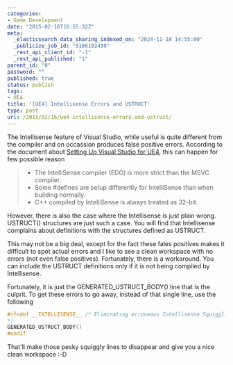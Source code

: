 ```yaml
---
categories:
- Game Development
date: "2015-02-16T16:55:32Z"
meta:
  _elasticsearch_data_sharing_indexed_on: "2024-11-18 14:55:00"
  _publicize_job_id: "5186102430"
  _rest_api_client_id: "-1"
  _rest_api_published: "1"
parent_id: "0"
password: ""
published: true
status: publish
tags:
- UE4
title: '[UE4] Intellisense Errors and USTRUCT'
type: post
url: /2015/02/16/ue4-intellisense-errors-and-ustruct/
---
```


The Intellisense feature of Visual Studio, while useful is quite different from
the compiler and on occassion produces false positive errors. According to the
document about
[Setting Up Visual Studio for UE4](https://docs.unrealengine.com/latest/INT/Programming/Development/VisualStudioSetup/index.html),
this can happen for few possible reason

> - The IntelliSense compiler (EDG) is more strict than the MSVC compiler.
> - Some #defines are setup differently for IntelliSense than when building
>   normally.
> - C++ compiled by IntelliSense is always treated as 32-bit.

However, there is also the case where the Intellisense is just plain wrong.
USTRUCT() structures are just such a case. You will find that Intellisense
complains about definitions with the structures defined as USTRUCT.

This may not be a big deal, except for the fact these fales positives makes it
difficult to spot actual errors and I like to see a clean workspace with no
errors (not even false positives). Fortunately, there is a workaround. You can
include the USTRUCT definitions only if it is not being compiled by
Intellisense.

Fortunately, it is just the GENERATED_USTRUCT_BODY() line that is the culprit.
To get these errors to go away, instead of that single line, use the following

```c++
#ifndef __INTELLISENSE__ /* Eliminating erroneous Intellisense Squigglies
*/
GENERATED_USTRUCT_BODY()
#endif

```

That'll make those pesky squiggly lines to disappear and give you a nice clean
workspace :-D
